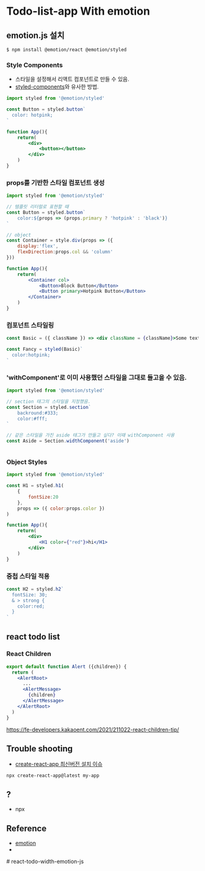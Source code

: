 # Todo-list-app With emotion


## emotion.js 설치
```
$ npm install @emotion/react @emotion/styled
```

### Style Components
- 스타일을 설정해서 리액트 컴포넌트로 만들 수 있음.
- [styled-components](https://www.styled-components.com/)와 유사한 방법.

```jsx
import styled from '@emotion/styled'

const Button = styled.button`
  color: hotpink;
`

function App(){
    return(
        <div>
            <button></button>
        </div>
    )
}
```

### props를 기반한 스타일 컴포넌트 생성
```jsx
import styled from '@emotion/styled'

// 템플릿 리터럴로 표현할 때
const Button = styled.button`
    color:${props => (props.primary ? 'hotpink' : 'black')}
`

// object
const Container = style.div(props => ({
    display:'flex',
    flexDirection:props.col && 'column'
}))

function App(){
    return(
        <Container col>
            <Button>Block Button</Button>
            <Button primary>Hotpink Button</Button>
        </Container>
    )
}
```

### 컴포넌트 스타일링 
```jsx
const Basic = ({ className }) => <div className = {className}>Some text</div>

const Fancy = styled(Basic)`
  color:hotpink;
`
```

### 'withComponent'로 이미 사용했던 스타일을 그대로 들고올 수 있음.
```jsx
import styled from '@emotion/styled'

// section 태그의 스타일을 지정했음.
const Section = styled.section`
    backround:#333;
    color:#fff;
`

// 같은 스타일을 가진 aside 태그가 만들고 싶다? 이때 withComponent 사용
const Aside = Section.widthComponent('aside')



```

### Object Styles
```jsx
import styled from '@emotion/styled'

const H1 = styled.h1(
    {
        fontSize:20
    },
    props => ({ color:props.color })
)

function App(){
    return(
        <div>
            <H1 color={"red"}>hi</H1>
        </div>
    )
}
```

### 중첩 스타일 적용
```jsx
const H2 = styled.h2`
  fontSize: 30;
  & > strong {
    color:red;
  }
`

```

## react todo list
### React Children
```jsx
export default function Alert ({children}) {
  return (
    <AlertRoot>
      ...
      <AlertMessage>
        {children}
      </AlertMessage>
    </AlertRoot>
  )
}
```
https://fe-developers.kakaoent.com/2021/211022-react-children-tip/




## Trouble shooting
- [create-react-app 최신버전 설치 이슈](https://velog.io/@gygy/error-create-react-app-%EC%82%AD%EC%A0%9C-%ED%9B%84-%EC%B5%9C%EC%8B%A0%EB%B2%84%EC%A0%84%EC%9C%BC%EB%A1%9C-%EC%84%A4%EC%B9%98%EC%95%88%EB%90%A0%EB%95%8C-Need-to-install-the-following-packages-create-react-appOk-to-proceed-y)
```
npx create-react-app@latest my-app
```

## ?
- npx

## Reference
- [emotion](https://emotion.sh/docs/styled)
- 
#   r e a c t - t o d o - w i d t h - e m o t i o n - j s  
 